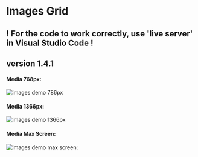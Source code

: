 ﻿# Images Grid
## ! For the code to work correctly, use 'live server' in Visual Studio Code !
## version 1.4.1


#### Media 768px:

![images demo 786px](https://github.com/AndriiKot/Images_Grid/blob/main/_demo_/images/ver_1_0_0/__media__768px__.png)

#### Media 1366px:

![images demo 1366px](https://github.com/AndriiKot/Images_Grid/blob/main/_demo_/images/ver_1_0_0/__media__1366px__.png)

#### Media Max Screen:

![images demo max screen: ](https://github.com/AndriiKot/Images_Grid/blob/main/_demo_/images/ver_1_0_0/__media__max_px__.png)

